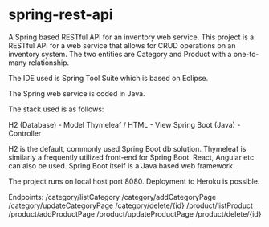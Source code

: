 # spring-rest-api
A Spring based RESTful API for an inventory web service.
This project is a RESTful API for a web service that allows for CRUD operations on an inventory system. 
The two entities are Category and Product with a one-to-many relationship.

The IDE used is Spring Tool Suite which is based on Eclipse.

The Spring web service is coded in Java.

The stack used is as follows:

H2 (Database) - Model
Thymeleaf / HTML - View
Spring Boot (Java) - Controller

H2 is the default, commonly used Spring Boot db solution. Thymeleaf is similarly a frequently utilized front-end for Spring Boot. 
React, Angular etc can also be used. 
Spring Boot itself is a Java based web framework.

The project runs on local host port 8080. Deployment to Heroku is possible.

Endpoints:
/category/listCategory
/category/addCategoryPage
/category/updateCategoryPage
/category/delete/{id}
/product/listProduct
/product/addProductPage
/product/updateProductPage
/product/delete/{id}
